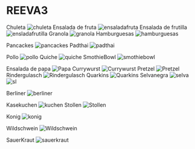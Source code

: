 # REEVA3
Chuleta
![chuleta](https://github.com/user-attachments/assets/22992d77-9338-4637-938b-e2c6e1ed39fc)
Ensalada de fruta
![ensaladafruta](https://github.com/user-attachments/assets/5b2c9c1a-4a78-4ba5-affd-7ae7896ae4b6)
Ensalada de frutilla
![ensladafrutilla](https://github.com/user-attachments/assets/448603c1-646d-455c-b09f-5f37de839cbd)
Granola
![granola](https://github.com/user-attachments/assets/c494b2c7-74e3-4018-ba28-1e8544559019)
Hamburguesas
![hamburguesas](https://github.com/user-attachments/assets/1e495f89-026e-493a-9c19-0dd887c72cc6)

Pancackes
![pancackes](https://github.com/user-attachments/assets/11c950db-b87f-46f5-82f8-37566f201086)
Padthai
![padthai](https://github.com/user-attachments/assets/62b1fe30-523b-4429-bb9a-059c3457e748)

Pollo
![pollo](https://github.com/user-attachments/assets/2355ff10-7184-4a54-a990-9119ae006551)
Quiche
![quiche](https://github.com/user-attachments/assets/0d695a46-5f53-42c8-aeed-c6f5ece49fd5)
SmothieBowl
![smothiebowl](https://github.com/user-attachments/assets/75e7dd93-0a4d-4904-b540-e494e4ffa5b7)

Ensalada de papa
![Papa](https://github.com/user-attachments/assets/36268a97-29b8-4426-b39f-72c55be914a0)
Currywurst
![Currywurst](https://github.com/user-attachments/assets/2cfd7cc6-11b7-4424-bf86-725dda5a8da9)
Pretzel
![Pretzel](https://github.com/user-attachments/assets/62e3ff7f-43d4-43f7-a456-f9f7bc3cd04f)
Rindergulasch
![Rindergulasch](https://github.com/user-attachments/assets/9be464e4-4317-4da9-b8da-608bb8e1ca94)
Quarkins
![Quarkins](https://github.com/user-attachments/assets/1ea00467-6f0b-4a7e-a276-7281c3cec57a)
Selvanegra
![selva](https://github.com/user-attachments/assets/29937ab0-5986-46ed-bcfe-b39240e758f5)
![sl](https://github.com/user-attachments/assets/00f7925e-c916-4603-8f67-c8305e38733e)

Berliner
![berliner](https://github.com/user-attachments/assets/cfd0ebde-1e4d-417d-b91e-47e52b634bd1)

Kasekuchen
![kuchen](https://github.com/user-attachments/assets/fcb634be-bc6f-4cca-bb02-e15e3b6fb1a2)
Stollen
![Stollen](https://github.com/user-attachments/assets/73a716f3-122b-4470-ac5c-5d6a391a9322)

Konig
![konig](https://github.com/user-attachments/assets/8e0e69e1-1a7f-4e8c-a1c7-ea80a02da355)

Wildschwein
![Wildschwein](https://github.com/user-attachments/assets/bd468207-caa2-482c-bfbe-229e0f7c342f)

SauerKraut
![sauerkraut](https://github.com/user-attachments/assets/7ef300aa-1243-42d6-b24d-57c191e2c3da)
